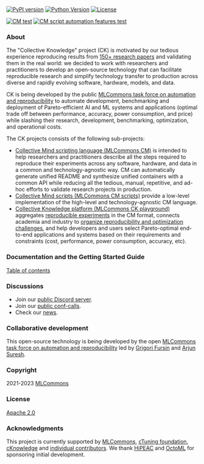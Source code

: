 [![PyPI version](https://badge.fury.io/py/cmind.svg)](https://pepy.tech/project/cmind)
[![Python Version](https://img.shields.io/badge/python-3+-blue.svg)](https://github.com/mlcommons/ck/tree/master/cm/cmind)
[![License](https://img.shields.io/badge/License-Apache%202.0-green)](LICENSE.md)

[![CM test](https://github.com/mlcommons/ck/actions/workflows/test-cm.yml/badge.svg)](https://github.com/mlcommons/ck/actions/workflows/test-cm.yml)
[![CM script automation features test](https://github.com/mlcommons/ck/actions/workflows/test-cm-script-features.yml/badge.svg)](https://github.com/mlcommons/ck/actions/workflows/test-cm-script-features.yml)

### About

The "Collective Knowledge" project (CK) is motivated by our tedious experience
reproducing results from [150+ research papers](https://learning.acm.org/techtalks/reproducibility)
and validating them in the real world: we decided to work with researchers and practitioners to develop an open-source technology
that can facilitate reproducible research and simplify technology transfer to production
across diverse and rapidly evolving software, hardware, models, and data.

CK is being developed by the public [MLCommons task force on automation and reproducibility](docs/taskforce.md) 
to automate development, benchmarking and deployment of Pareto-efficient AI and ML systems and applications 
(optimal trade off between performance, accuracy, power consumption, and price)
while slashing their research, development, benchmarking, optimization, and operational costs.

The CK projects consists of the following sub-projects:

* [Collective Mind scripting language (MLCommons CM)](cm) 
  is intended to help researchers and practitioners
  describe all the steps required to reproduce their experiments across any software, hardware, and data
  in a common and technology-agnostic way.
  CM can automatically generate unified README and synthesize unified containers with a common API
  while reducing all the tedious, manual, repetitive, and ad-hoc efforts to validate research projects in production.
* [Collective Mind scripts (MLCommons CM scripts)](cm-mlops/script) 
  provide a low-level implementation of the high-level and technology-agnostic CM language.
* [Collective Knowledge platform (MLCommons CK playground)](platform) 
  aggregates [reproducible experiments](https://access.cknowledge.org/playground/?action=experiments) 
  in the CM format, connects academia and industry to [organize reproducibility and optimization challenges](https://access.cknowledge.org/playground/?action=challenges),
  and help developers and users select Pareto-optimal end-to-end applications and systems based on their requirements and constraints
  (cost, performance, power consumption, accuracy, etc).

### Documentation and the Getting Started Guide

[Table of contents](https://github.com/mlcommons/ck/tree/master/docs/README.md)

### Discussions

* Join our [public Discord server](https://discord.gg/JjWNWXKxwT).
* Join our [public conf-calls](https://docs.google.com/document/d/1zMNK1m_LhWm6jimZK6YE05hu4VH9usdbKJ3nBy-ZPAw).
* Check our [news](docs/news.md).

### Collaborative development

This open-source technology is being developed by the open
[MLCommons task force on automation and reproducibility](https://github.com/mlcommons/ck/blob/master/docs/taskforce.md)
led by [Grigori Fursin](https://cKnowledge.org/gfursin) and
[Arjun Suresh](https://www.linkedin.com/in/arjunsuresh).

### Copyright

2021-2023 [MLCommons](https://mlcommons.org)

### License

[Apache 2.0](LICENSE.md)

### Acknowledgments

This project is currently supported by [MLCommons](https://mlcommons.org), [cTuning foundation](https://cTuning.org),
[cKnowledge](https://cKnowledge.org) and [individual contributors](https://github.com/mlcommons/ck/blob/master/CONTRIBUTING.md).
We thank [HiPEAC](https://hipeac.net) and [OctoML](https://octoml.ai) for sponsoring initial development.
